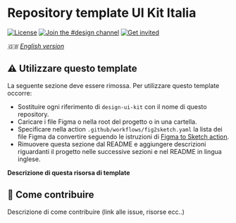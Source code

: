 # Repository template UI Kit Italia

[![License](https://img.shields.io/github/license/italia/design-ui-kit.svg)](https://github.com/italia/design-ui-kit/blob/main/LICENSE)
[![Join the #design channel](https://img.shields.io/badge/Slack%20channel-%23design-blue.svg)](https://developersitalia.slack.com/messages/C7VPAUVB3/)
[![Get invited](https://slack.developers.italia.it/badge.svg)](https://slack.developers.italia.it/)

_🇬🇧 [English version](README.EN.md)_

## ⚠️ Utilizzare questo template

La seguente sezione deve essere rimossa. 
Per utilizzare questo template occorre:

- Sostituire ogni riferimento di `design-ui-kit` con il nome di questo repository.
- Caricare i file Figma o nella root del progetto o in una cartella.
- Specificare nella action `.github/workflows/fig2sketch.yaml` la lista dei file Figma da convertire seguendo le istruzioni di [Figma to Sketch action](https://github.com/italia/figma-to-sketch-action).
- Rimuovere questa sezione dal README e aggiungere descrizioni riguardanti il progetto nelle successive sezioni e nel README in lingua inglese.

**Descrizione di questa risorsa di template**

## 💙 Come contribuire

Descrizione di come contribuire (link alle issue, risorse ecc..)

